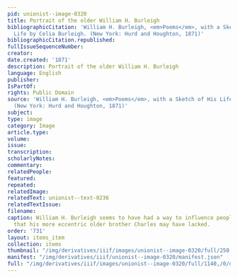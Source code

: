 ```yaml
---
pid: unionist--image-0320
title: Portrait of the older William H. Burleigh
bibliographicCitation: 'William H. Burleigh, <em>Poems</em>, with a Sketch of His
  Life by Celia Burleigh. (New York: Hurd and Houghton, 1871)'
bibliographicCitation.republished: 
fullIssueSequenceNumber: 
creator: 
date.created: '1871'
description: Portrait of the older William H. Burleigh
language: English
publisher: 
IsPartOf: 
rights: Public Domain
source: 'William H. Burleigh, <em>Poems</em>, with a Sketch of His Life by Celia Burleigh.
  (New York: Hurd and Houghton, 1871)'
subject: 
type: image
category: Image
article.type: 
volume: 
issue: 
transcription: 
scholarlyNotes: 
commentary: 
relatedPeople: 
featured: 
repeated: 
relatedImage: 
relatedText: unionist--text-0236
relatedTextIssue: 
filename: 
caption: William H. Burleigh seems to have had a way to influence people positively,
  that his more eccentric older brother Charles may have lacked.
order: '731'
layout: items_item
collection: items
thumbnail: "/img/derivatives/iiif/images/unionist--image-0320/full/250,/0/default.jpg"
manifest: "/img/derivatives/iiif/unionist--image-0320/manifest.json"
full: "/img/derivatives/iiif/images/unionist--image-0320/full/1140,/0/default.jpg"
---
```

